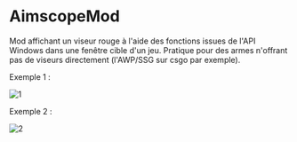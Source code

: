 # AimscopeMod

Mod affichant un viseur rouge à l'aide des fonctions issues de l'API Windows dans une fenêtre cible d'un jeu. Pratique pour des armes n'offrant pas de viseurs directement (l'AWP/SSG sur csgo par exemple). 


Exemple 1 : 

![1](https://github.com/ulyssepmt/AimscopeMod/assets/89702597/9ab1c361-720f-4013-9cb9-7b54d4b9b1c0)

Exemple 2 : 

![2](https://github.com/ulyssepmt/AimscopeMod/assets/89702597/ca610ab7-5f83-42a9-898b-829cf57279b0)
